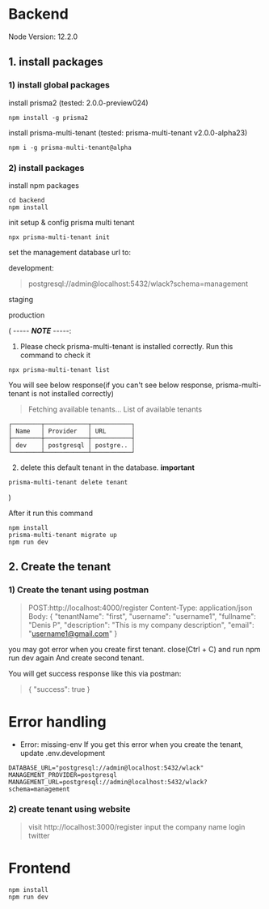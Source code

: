 # Backend
Node Version: 12.2.0

## 1. install packages
### 1) install global packages
install prisma2 (tested: 2.0.0-preview024)
```
npm install -g prisma2
```

install prisma-multi-tenant (tested: prisma-multi-tenant v2.0.0-alpha23)
```
npm i -g prisma-multi-tenant@alpha
```

### 2) install packages
install npm packages

```
cd backend
npm install
```

init setup & config prisma multi tenant
```
npx prisma-multi-tenant init
```

set the management database url to:

development:
> postgresql://admin@localhost:5432/wlack?schema=management

staging

production


( ----- ***NOTE*** -----:
1. Please check prisma-multi-tenant is installed correctly.
Run this command to check it
```
npx prisma-multi-tenant list
```
You will see below response(if you can't see below response, prisma-multi-tenant is not installed correctly)
>Fetching available tenants...
  List of available tenants
```
┌────────┬────────────┬───────────┐
│ Name   │ Provider   │ URL       │
├────────┼────────────┼───────────┤
│ dev    │ postgresql │ postgre.. │
└────────┴────────────┴───────────┘
```


2. delete this default tenant in the database. **important**
```
prisma-multi-tenant delete tenant
```
)


After it run this command
```
npm install
prisma-multi-tenant migrate up
npm run dev
```

## 2. Create the tenant

### 1) Create the tenant using postman
>POST:http://localhost:4000/register
Content-Type: application/json
Body:
{
  "tenantName": "first",
  "username": "username1",
  "fullname": "Denis P",
  "description": "This is my company description",
  "email": "username1@gmail.com"
}

you may got error when you create first tenant.
close(Ctrl + C) and run npm run dev again
And create second tenant.

You will get success response like this via postman:
>{
    "success": true
}

# Error handling
- Error: missing-env
If you get this error when you create the tenant, update .env.development
```
DATABASE_URL="postgresql://admin@localhost:5432/wlack"
MANAGEMENT_PROVIDER=postgresql
MANAGEMENT_URL=postgresql://admin@localhost:5432/wlack?schema=management
```

### 2) create tenant using website
>visit http://localhost:3000/register
input the company name
login twitter

# Frontend
```
npm install
npm run dev
```
